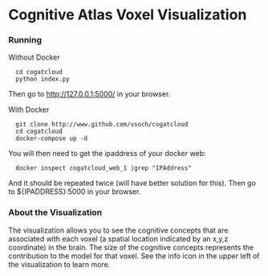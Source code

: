 # Cognitive Atlas Voxel Visualization

### Running

Without Docker

      cd cogatcloud
      python index.py

Then go to http://127.0.0.1:5000/ in your browser.


With Docker

      git clone http://www.github.com/vsoch/cogatcloud
      cd cogatcloud
      docker-compose up -d

You will then need to get the ipaddress of your docker web:

      docker inspect cogatcloud_web_1 |grep "IPAddress"

And it should be repeated twice (will have better solution for this). Then go to ${IPADDRESS}:5000 in your browser.



### About the Visualization
The visualization allows you to see the cognitive concepts that are associated with each voxel (a spatial location indicated by an x,y,z coordinate) in the brain. The size of the cognitive concepts represents the contribution to the model for that voxel. See the info icon in the upper left of the visualization to learn more.
